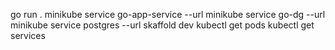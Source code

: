 go run .
minikube service go-app-service --url
minikube service go-dg --url
minikube service postgres --url
skaffold dev
kubectl get pods
kubectl get services

